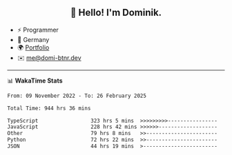 <h2 align="center">👋 Hello! I'm Dominik.</h2>

- ⚡ Programmer
- 📍 Germany
- 🌍 [Portfolio](https://domi-btnr.dev)
- ✉️ [me@domi-btnr.dev](mailto://me@domi-btnr.dev)

---
📊 **WakaTime Stats**
<!--START_SECTION:waka-->

```txt
From: 09 November 2022 - To: 26 February 2025

Total Time: 944 hrs 36 mins

TypeScript                 323 hrs 5 mins  >>>>>>>>>----------------   34.20 %
JavaScript                 228 hrs 42 mins >>>>>>-------------------   24.21 %
Other                      79 hrs 8 mins   >>-----------------------   08.38 %
Python                     72 hrs 22 mins  >>-----------------------   07.66 %
JSON                       44 hrs 19 mins  >------------------------   04.69 %
```

<!--END_SECTION:waka-->
